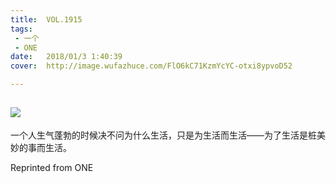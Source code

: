 ```yaml
---
title:	VOL.1915
tags:
 - 一个
 - ONE
date:	2018/01/3 1:40:39
cover:	http://image.wufazhuce.com/FlO6kC71KzmYcYC-otxi8ypvoD52

---
```

![](http://image.wufazhuce.com/FlO6kC71KzmYcYC-otxi8ypvoD52)
---

一个人生气蓬勃的时候决不问为什么生活，只是为生活而生活——为了生活是桩美妙的事而生活。
 
Reprinted from ONE
